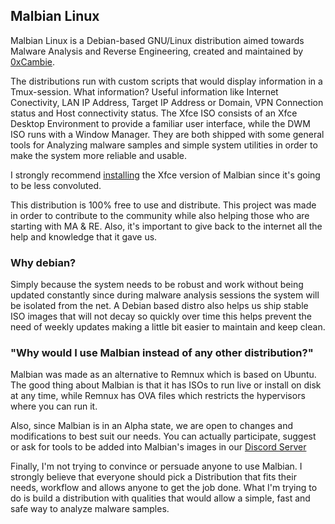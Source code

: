 ## Malbian Linux

Malbian Linux is a Debian-based GNU/Linux distribution aimed towards Malware Analysis and Reverse Engineering, created and maintained by [0xCambie](https://github.com/0xCambie).

The distributions run with custom scripts that would display information in a Tmux-session. What information? Useful information like Internet Conectivity, LAN IP Address, Target IP Address or Domain, VPN Connection status and Host connectivity status. The Xfce ISO consists of an Xfce Desktop Environment to provide a familiar user interface, while the DWM ISO runs with a Window Manager. They are both shipped with some general tools for Analyzing malware samples and simple system utilities in order to make the system more reliable and usable. 

I strongly recommend [installing](https://github.com/MalbianLinux/Malbian-ISOs) the Xfce version of Malbian since it's going to be less convoluted.

This distribution is 100% free to use and distribute. This project was made in order to contribute to the community while also helping those who are starting with MA & RE. Also, it's important to give back to the internet all the help and knowledge that it gave us. 

### Why debian?

Simply because the system needs to be robust and work without being updated constantly since during malware analysis sessions the system will be isolated from the net. A Debian based distro also helps us ship stable ISO images that will not decay so quickly over time this helps prevent the need of weekly updates making a little bit easier to maintain and keep clean.

### "Why would I use Malbian instead of any other distribution?"

Malbian was made as an alternative to Remnux which is based on Ubuntu. The good thing about Malbian is that it has ISOs to run live or install on disk at any time, while Remnux has OVA files which restricts the hypervisors where you can run it. 

Also, since Malbian is in an Alpha state, we are open to changes and modifications to best suit our needs. You can actually participate, suggest or ask for tools to be added into Malbian's images in our [Discord Server](https://discord.gg/2t6DSVSn) 

Finally, I'm not trying to convince or persuade anyone to use Malbian. I strongly believe that everyone should pick a Distribution that fits their needs, workflow and allows anyone to get the job done. What I'm trying to do is build a distribution with qualities that would allow a simple, fast and safe way to analyze malware samples.
